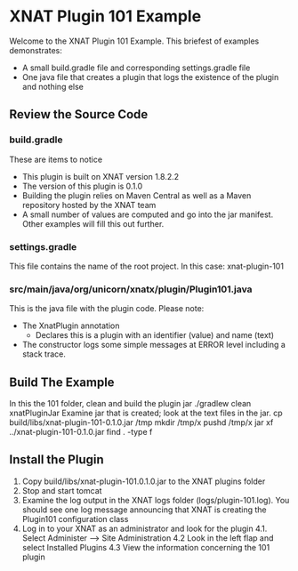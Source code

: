 # XNAT Plugin 101 Example

Welcome to the XNAT Plugin 101 Example.
This briefest of examples demonstrates:
* A small build.gradle file and corresponding settings.gradle file
* One java file that creates a plugin that logs the existence of the plugin and nothing else

## Review the Source Code
### build.gradle
These are items to notice
* This plugin is built on XNAT version 1.8.2.2
* The version of this plugin is 0.1.0
* Building the plugin relies on Maven Central as well as a Maven repository hosted by the XNAT team
* A small number of values are computed and go into the jar manifest. Other examples will fill this out further.

### settings.gradle
This file contains the name of the root project. In this case: xnat-plugin-101

### src/main/java/org/unicorn/xnatx/plugin/Plugin101.java
This is the java file with the plugin code. Please note:
* The XnatPlugin annotation
    - Declares this is a plugin with an identifier (value) and name (text)
* The constructor logs some simple messages at ERROR level including a stack trace.

## Build The Example
In this the 101 folder, clean and build the plugin jar
    ./gradlew clean xnatPluginJar
Examine jar that is created; look at the text files in the jar.
    cp build/libs/xnat-plugin-101-0.1.0.jar /tmp
    mkdir /tmp/x
    pushd /tmp/x
    jar xf ../xnat-plugin-101-0.1.0.jar
    find . -type f

## Install the Plugin
1. Copy build/libs/xnat-plugin-101.0.1.0.jar to the XNAT plugins folder
2. Stop and start tomcat
3. Examine the log output in the XNAT logs folder (logs/plugin-101.log). You should see one log message announcing that XNAT is creating the Plugin101 configuration class
4. Log in to your XNAT as an administrator and look for the plugin
4.1. Select Administer --> Site Administration
4.2 Look in the left flap and select Installed Plugins
4.3 View the information concerning the 101 plugin
